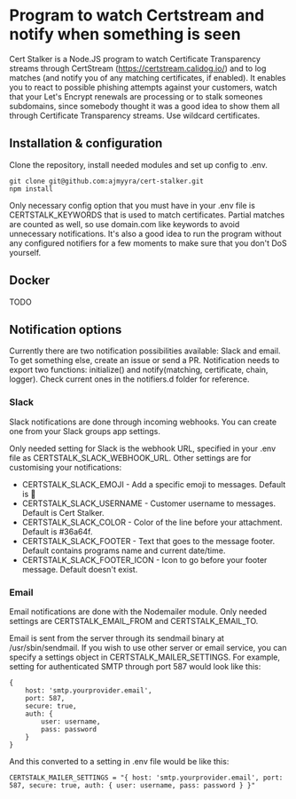 # Program to watch Certstream and notify when something is seen

Cert Stalker is a Node.JS program to watch Certificate Transparency streams through CertStream (https://certstream.calidog.io/) and to log matches (and notify you of any matching certificates, if enabled). It enables you to react to possible phishing attempts against your customers, watch that your Let's Encrypt renewals are processing or to stalk someones subdomains, since somebody thought it was a good idea to show them all through Certificate Transparency streams. Use wildcard certificates.

## Installation & configuration

Clone the repository, install needed modules and set up config to .env.

```
git clone git@github.com:ajmyyra/cert-stalker.git
npm install
```

Only necessary config option that you must have in your .env file is CERTSTALK_KEYWORDS that is used to match certificates. Partial matches are counted as well, so use domain.com like keywords to avoid unnecessary notifications. It's also a good idea to run the program without any configured notifiers for a few moments to make sure that you don't DoS yourself.

## Docker

TODO

## Notification options

Currently there are two notification possibilities available: Slack and email. To get something else, create an issue or send a PR. Notification needs to export two functions: initialize() and notify(matching, certificate, chain, logger). Check current ones in the notifiers.d folder for reference.

### Slack

Slack notifications are done through incoming webhooks. You can create one from your Slack groups app settings.

Only needed setting for Slack is the webhook URL, specified in your .env file as CERTSTALK_SLACK_WEBHOOK_URL. Other settings are for customising your notifications:

* CERTSTALK_SLACK_EMOJI - Add a specific emoji to messages. Default is :ghost:
* CERTSTALK_SLACK_USERNAME - Customer username to messages. Default is Cert Stalker.
* CERTSTALK_SLACK_COLOR - Color of the line before your attachment. Default is #36a64f.
* CERTSTALK_SLACK_FOOTER - Text that goes to the message footer. Default contains programs name and current date/time.
* CERTSTALK_SLACK_FOOTER_ICON - Icon to go before your footer message. Default doesn't exist.

### Email

Email notifications are done with the Nodemailer module. Only needed settings are CERTSTALK_EMAIL_FROM and CERTSTALK_EMAIL_TO.

Email is sent from the server through its sendmail binary at /usr/sbin/sendmail. If you wish to use other server or email service, you can specify a settings object in CERTSTALK_MAILER_SETTINGS. For example, setting for authenticated SMTP through port 587 would look like this:

```
{
    host: 'smtp.yourprovider.email',
    port: 587,
    secure: true,
    auth: {
        user: username,
        pass: password
    }
}
```

And this converted to a setting in .env file would be like this:
```
CERTSTALK_MAILER_SETTINGS = "{ host: 'smtp.yourprovider.email', port: 587, secure: true, auth: { user: username, pass: password } }"
```